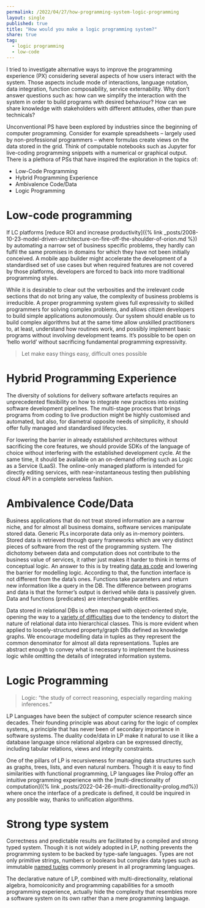 ```yaml
---
permalink: /2022/04/27/how-programming-system-logic-programming
layout: single
published: true
title: "How would you make a logic programming system?"
share: true
tag:
  - logic programming
  - low-code
---
```

I tried to investigate alternative ways to improve the programming experience (PX) considering several aspects of how users interact with the system. Those aspects include mode of interactions, language notation, data integration, function composability, service externability. Why don't answer questions such as: how can we simplify the interaction with the system in order to build programs with desired behaviour? How can we share knowledge with stakeholders with different attitudes, other than pure technicals?

Unconventional PS have been explored by industries since the beginning of computer programming. Consider for example spreadsheets – largely used by non-professional programmers – where formulas create views on the data stored in the grid. Think of computable notebooks such as Jupyter for live-coding programming snippets with a numerical or graphical output. There is a plethora of PSs that have inspired the exploration in the topics of:

- Low-Code Programming
- Hybrid Programming Experience
- Ambivalence Code/Data
- Logic Programming

# Low-code programming

If LC platforms [reduce ROI and increase productivity]({% link _posts/2008-10-23-model-driven-architecture-on-fire-off-the-shoulder-of-orion.md %}) by automating a narrow set of business specific problems, they hardly can fulfil the same promises in domains for which they have not been initially conceived. A mobile app builder might accelerate the development of a standardised set of use cases but when required features are not covered by those platforms, developers are forced to back into more traditional programming styles.

While it is desirable to clear out the verbosities and the irrelevant code sections that do not bring any value, the complexity of business problems is irreducible. A proper programming system gives full expressivity to skilled programmers for solving complex problems, and allows citizen developers to build simple applications autonomously. Our system should enable us to build complex algorithms but at the same time allow unskilled practitioners to, at least, understand how routines work, and possibly implement basic programs without involving development teams. It’s possible to be open on ‘hello world’ without sacrificing fundamental programming expressivity.
>Let make easy things easy, difficult ones possible

# Hybrid Programming Experience

The diversity of solutions for delivery software artefacts requires an unprecedented flexibility on how to integrate new practices into existing software development pipelines. The multi-stage process that brings programs from coding to live production might be highly customised and automated, but also, for diametral opposite needs of simplicity, it should offer fully managed and standardised lifecycles.

For lowering the barrier in already established architectures without sacrificing the core features, we should provide SDKs of the language of choice without interfering with the established development cycle. At the same time, it should be available on an on-demand offering such as Logic as a Service (LaaS). The online-only managed platform is intended for directly editing services, with near-instantaneous testing then publishing cloud API in a complete serveless fashion.

# Ambivalence Code/Data

Business applications that do not treat stored information are a narrow niche, and for almost all business domains, software services manipulate stored data. Generic PLs incorporate data only as in-memory pointers. Stored data is retrieved through query frameworks which are very distinct pieces of software from the rest of the programming system. The dichotomy between data and computation does not contribute to the business value of services, it rather just makes it harder to think in terms of conceptual logic. An answer to this is by treating [data as code](https://en.wikipedia.org/wiki/Homoiconicity) and lowering the barrier for modelling logic. According to that, the function interface is not different from the data’s ones. Functions take parameters and return new information like a query in the DB. The difference between programs and data is that the former’s output is derived while data is passively given. Data and functions (predicates) are interchangeable entities.

Data stored in relational DBs is often mapped with object-oriented style, opening the way to a [variety of difficulties](https://en.wikipedia.org/wiki/Object%E2%80%93relational_impedance_mismatch) due to the tendency to distort the nature of relational data into hierarchical classes. This is more evident when applied to loosely-structured property/graph DBs defined as knowledge graphs. We encourage modelling data in tuples as they represent the common denominator for almost all data representations. Tuples are abstract enough to convey what is necessary to implement the business logic while omitting the details of integrated information systems.

# Logic Programming

>Logic: “the study of correct reasoning, especially regarding making inferences.”

LP Languages have been the subject of computer science research since decades. Their founding principle was about caring for the logic of complex systems, a principle that has never been of secondary importance in software systems. The duality code/data in LP make it natural to use it like a database language since relational algebra can be expressed directly, including tabular relations, views and integrity constraints.

One of the pillars of LP is recursiveness for managing data structures such as graphs, trees, lists, and even natural numbers. Though it is easy to find similarities with functional programming, LP languages like Prolog offer an intuitive programming experience with the [multi-directionality of computation]({% link _posts/2022-04-26-multi-directionality-prolog.md%}) where once the interface of a predicate is defined, it could be inquired in any possible way, thanks to unification algorithms.

# Strong type system

Correctness and predictable results are facilitated by a compiled and strong typed system. Though it is not widely adopted in LP, nothing prevents the programming system to be backed by type-safe languages. Types are not only primitive strings, numbers or booleans but complex data types such as immutable [named tuples](https://docs.scala-lang.org/tour/case-classes.html) commonly present in all programming languages.

The declarative nature of LP, combined with multi-directionality, relational algebra, homoiconicity and programming capabilities for a smooth programming experience, actually hide the complexity that resembles more a software system on its own rather than a mere programming language.
